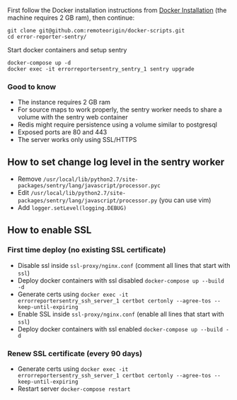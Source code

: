 
First follow the Docker installation instructions from [Docker Installation](../docker-installation.md) (the machine requires 2 GB ram), then continue:

    git clone git@github.com:remoteorigin/docker-scripts.git
    cd error-reporter-sentry/

Start docker containers and setup sentry

    docker-compose up -d
    docker exec -it errorreportersentry_sentry_1 sentry upgrade

### Good to know

- The instance requires 2 GB ram
- For source maps to work properly, the sentry worker needs to share a volume with the sentry web container
- Redis might require persistence using a volume similar to postgresql
- Exposed ports are 80 and 443
- The server works only using SSL/HTTPS

## How to set change log level in the sentry worker

- Remove  `/usr/local/lib/python2.7/site-packages/sentry/lang/javascript/processor.pyc`
- Edit `/usr/local/lib/python2.7/site-packages/sentry/lang/javascript/processor.py` (you can use vim)
- Add `logger.setLevel(logging.DEBUG)`

## How to enable SSL

### First time deploy (no existing SSL certificate)

- Disable ssl inside `ssl-proxy/nginx.conf` (comment all lines that start with `ssl`)
- Deploy docker containers with ssl disabled `docker-compose up --build -d`
- Generate certs using `docker exec -it errorreportersentry_ssh_server_1 certbot certonly --agree-tos --keep-until-expiring`
- Enable SSL inside `ssl-proxy/nginx.conf` (enable all lines that start with `ssl`)
- Deploy docker containers with ssl enabled `docker-compose up --build -d`

### Renew SSL certificate (every 90 days)

- Generate certs using `docker exec -it errorreportersentry_ssh_server_1 certbot certonly --agree-tos --keep-until-expiring`
- Restart server `docker-compose restart`
